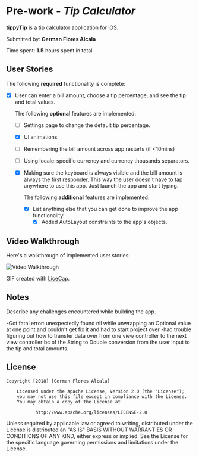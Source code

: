 # Pre-work - *Tip Calculator*

**tippyTip** is a tip calculator application for iOS.

Submitted by: **German Flores Alcala**

Time spent: **1.5** hours spent in total

## User Stories

The following **required** functionality is complete:

* [x] User can enter a bill amount, choose a tip percentage, and see the tip and
  total values.

  The following **optional** features are implemented:
  * [ ] Settings page to change the default tip percentage.
  * [x] UI animations
  * [ ] Remembering the bill amount across app restarts (if <10mins)
  * [ ] Using locale-specific currency and currency thousands separators.
  * [x] Making sure the keyboard is always visible and the bill amount is always
    the first responder. This way the user doesn't have to tap anywhere to use
    this app. Just launch the app and start typing.

    The following **additional** features are implemented:

    - [x] List anything else that you can get done to improve the app
      functionality!
      * [x] Added AutoLayout constraints to the app's objects. 

## Video Walkthrough 

Here's a walkthrough of implemented user stories:

<img src='https://i.imgur.com/vwe4Txp.gif' title='Video
Walkthrough' width='' alt='Video Walkthrough' />

GIF created with [LiceCap](http://www.cockos.com/licecap/).

## Notes

Describe any challenges encountered while building the app.

-Got fatal error: unexpectedly found nil while unwrapping an Optional value at
one point and couldn't get fix it and had to start project over
-had trouble figuring out how to transfer data over from one view controller
to the next view controller bc of the String to Double conversion from the user
input to the tip and total amounts.

## License

    Copyright [2018] [German Flores Alcala]

        Licensed under the Apache License, Version 2.0 (the "License");
        you may not use this file except in compliance with the License.
        You may obtain a copy of the License at

               http://www.apache.org/licenses/LICENSE-2.0

   Unless required by applicable law or agreed to  writing,  distributed under
   the License is distributed  an "AS IS" BASIS WITHOUT WARRANTIES OR CONDITIONS
   OF ANY KIND, either express or implied. See the License for the specific
   language governing permissions and limitations under the License.
